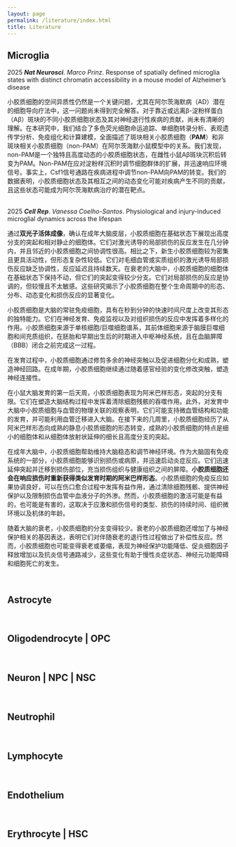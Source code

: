 ```yaml
---
layout: page
permalink: /literature/index.html
title: Literature
---
```


## Microglia

2025 ***Nat Neurosci***. *Marco Prinz*. Response of spatially defined microglia states with distinct chromatin accessibility in a mouse model of Alzheimer’s disease

小胶质细胞的空间异质性仍然是一个关键问题，尤其在阿尔茨海默病（AD）潜在的细胞导向疗法中，这一问题尚未得到完全解答。对于靠近或远离β-淀粉样蛋白（Aβ）斑块的不同小胶质细胞状态及其对神经退行性疾病的贡献，尚未有清晰的理解。在本研究中，我们结合了多色荧光细胞命运追踪、单细胞转录分析、表观遗传学分析、免疫组化和计算建模，全面描述了斑块相关小胶质细胞（**PAM**）和非斑块相关小胶质细胞（non-PAM）在阿尔茨海默小鼠模型中的关系。我们发现，non-PAM是一个独特且高度动态的小胶质细胞状态，在雌性小鼠Aβ斑块沉积后转变为PAM。Non-PAM在应对淀粉样沉积时调节细胞群体的扩展，并迅速响应环境信号。事实上，Csf1信号通路在疾病进程中调节non-PAM向PAM的转变。我们的数据表明，小胶质细胞状态及其相互之间的动态变化可能对疾病产生不同的贡献，且这些状态可能成为阿尔茨海默病治疗的潜在靶点。

<br>2025 ***Cell Rep***. *Vanessa Coelho-Santos*. Physiological and injury-induced  microglial dynamics across the lifespan

通过**双光子活体成像**，确认在成年大脑皮层，小胶质细胞在基础状态下展现出高度分支的突起和相对静止的细胞体。它们对激光诱导的局部损伤的反应发生在几分钟内，并且邻近的小胶质细胞之间协调性很高。相比之下，新生小胶质细胞较为密集且更具活动性，但形态复杂性较低。它们对毛细血管或实质组织的激光诱导局部损伤反应缺乏协调性，反应延迟且持续数天。在衰老的大脑中，小胶质细胞的细胞体在基础状态下保持不动，但它们的突起变得较少分支。它们对局部损伤的反应是协调的，但较慢且不太敏感。这些研究揭示了小胶质细胞在整个生命周期中的形态、分布、动态变化和损伤反应的显著变化。

小胶质细胞是大脑的常驻免疫细胞，具有在秒到分钟的快速时间尺度上改变其形态的独特能力。它们在神经发育、免疫监视以及对组织损伤的反应中发挥着多样化的作用。小胶质细胞来源于单核细胞/巨噬细胞谱系，其前体细胞来源于脑膜巨噬细胞和间充质组织，在胚胎和早期出生后的时期进入中枢神经系统，且在血脑屏障（BBB）闭合之前完成这一过程。

在发育过程中，小胶质细胞通过修剪多余的神经突触以及促进细胞分化和成熟，塑造神经回路。在成年期，小胶质细胞继续通过随着感官经验的变化修改突触，塑造神经连接性。

在小鼠大脑发育的第一后天周，小胶质细胞表现为阿米巴样形态，突起的分支有限。它们在塑造大脑结构过程中发挥着清除细胞残骸的吞噬作用。此外，对发育中大脑中小胶质细胞与血管的物理关联的观察表明，它们可能支持微血管结构和功能的发育，并可能利用血管迁移进入大脑。在接下来的几周里，小胶质细胞经历了从阿米巴样形态向成熟的静息小胶质细胞的形态转变，成熟的小胶质细胞的特点是细小的细胞体和从细胞体放射状延伸的细长且高度分支的突起。

在成年大脑中，小胶质细胞帮助维持大脑稳态和调节神经环境。作为大脑固有免疫系统的一部分，小胶质细胞能够识别损伤或病原，并迅速启动炎症反应。它们迅速延伸突起并迁移到损伤部位，充当损伤组织与健康组织之间的屏障。**小胶质细胞还会在响应损伤时重新获得类似发育时期的阿米巴样形态**。小胶质细胞的免疫反应如果协调良好，可以在伤口愈合过程中发挥有益作用，通过清除细胞残骸、提供神经保护以及限制损伤血管中血液分子的外渗。然而，小胶质细胞的激活可能是有益的，也可能是有害的，这取决于应激和损伤信号的类型、损伤的持续时间、组织微环境以及机体的年龄。

随着大脑的衰老，小胶质细胞的分支变得较少。衰老的小胶质细胞还增加了与神经保护相关的基因表达，表明它们对伴随衰老的退行性过程做出了补偿性反应。然而，小胶质细胞也可能变得衰老或萎缩，表现为神经保护功能降低、促炎细胞因子释放增加以及抗炎信号通路减少，这些变化有助于慢性炎症状态、神经元功能障碍和细胞死亡的发生。





<br>

## Astrocyte



<br>

## Oligodendrocyte | OPC



<br>

## Neuron | NPC | NSC



<br>

## Neutrophil



<br>

## Lymphocyte



<br>

## Endothelium 



<br>

## Erythrocyte | HSC





